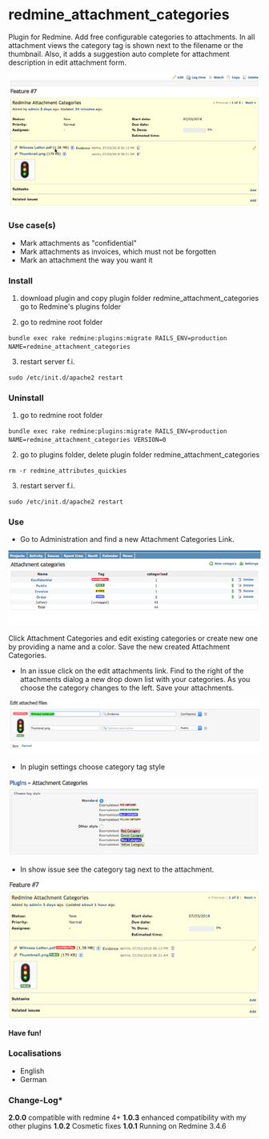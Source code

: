 # redmine_attachment_categories

Plugin for Redmine. Add free configurable categories to attachments. In all attachment views the category tag is shown next to the filename or the thumbnail. Also, it adds a suggestion auto complete for attachment description in edit attachment form.

![GIF that represents a quick overview](/doc/Overview.gif)

### Use case(s)

* Mark attachments as "confidential"
* Mark attachments as invoices, which must not be forgotten
* Mark an attachment the way you want it

### Install

1. download plugin and copy plugin folder redmine_attachment_categories go to Redmine's plugins folder

2. go to redmine root folder

`bundle exec rake redmine:plugins:migrate RAILS_ENV=production NAME=redmine_attachment_categories`

3. restart server f.i.  

`sudo /etc/init.d/apache2 restart`

### Uninstall

1. go to redmine root folder

`bundle exec rake redmine:plugins:migrate RAILS_ENV=production NAME=redmine_attachment_categories VERSION=0`

2. go to plugins folder, delete plugin folder redmine_attachment_categories

`rm -r redmine_attributes_quickies`

3. restart server f.i.  

`sudo /etc/init.d/apache2 restart`

### Use

* Go to Administration and find a new Attachment Categories Link. 

![PNG that shows edit attachment categories dialog](/doc/EditAttachmentCategories.png)

Click Attachment Categories and edit existing categories or create new one by providing a name and a color. Save the new created Attachment Categories.

* In an issue click on the edit attachments link. Find to the right of the attachments dialog a new drop down list with your categories. As you choose the category changes to the left. Save your attachments.

![PNG that shows edit attachment form](/doc/EditAttachmentsForm.png)

* In plugin settings choose category tag style

![PNG that shows choose category tag style](/doc/ChooseStyle.png)

* In show issue see the category tag next to the attachment.

![PNG that shows issue attachments with tags](/doc/IssueAttachments.png)

**Have fun!**

### Localisations

* English
* German

### Change-Log* 

**2.0.0** compatible with redmine 4+
**1.0.3** enhanced compatibility with my other plugins
**1.0.2** Cosmetic fixes
**1.0.1** Running on Redmine 3.4.6
